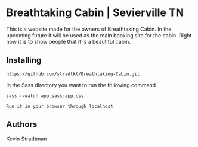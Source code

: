# Breathtaking Cabin | Sevierville TN

This is a website made for the owners of Breathtaking Cabin.  In the upcoming future it will be used as the main booking site for the cabin.  Right now it is to show people that it is a beautiful cabin.

## Installing
```
https://github.com/stradtkt/Breathtaking-Cabin.git
```
In the Sass directory you want to run the following command
```
sass --watch app.sass:app.css
```
```
Run it in your browser through localhost
```

## Authors

Kevin Stradtman
